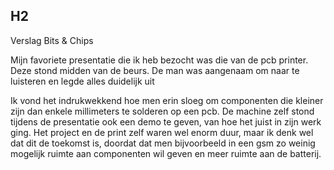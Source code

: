 ## H2
Verslag Bits & Chips

Mijn favoriete presentatie die ik heb bezocht was die van de pcb printer. Deze stond midden van de beurs. De man was aangenaam om naar te luisteren en legde alles duidelijk uit 
 
Ik vond het indrukwekkend hoe men erin sloeg om componenten die kleiner zijn dan enkele millimeters te solderen op een pcb. De machine zelf stond tijdens de presentatie ook een demo te geven, van hoe het juist in zijn werk ging. Het project en de print zelf waren wel enorm duur, maar ik denk wel dat dit de toekomst is, doordat dat men bijvoorbeeld in een gsm zo weinig mogelijk ruimte aan componenten wil geven en meer ruimte aan de batterij. 


